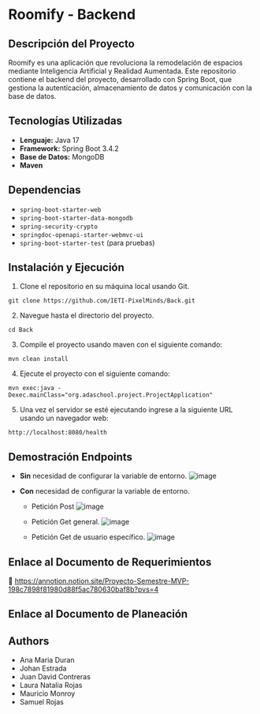 # Roomify - Backend

## Descripción del Proyecto
Roomify es una aplicación que revoluciona la remodelación de espacios mediante Inteligencia Artificial y Realidad Aumentada. Este repositorio contiene el backend del proyecto, desarrollado con Spring Boot, que gestiona la autenticación, almacenamiento de datos y comunicación con la base de datos.

## Tecnologías Utilizadas
- **Lenguaje:** Java 17  
- **Framework:** Spring Boot 3.4.2  
- **Base de Datos:** MongoDB
- **Maven** 

## Dependencias
- `spring-boot-starter-web`  
- `spring-boot-starter-data-mongodb`  
- `spring-security-crypto`  
- `springdoc-openapi-starter-webmvc-ui`  
- `spring-boot-starter-test` (para pruebas)  

## Instalación y Ejecución

1. Clone el repositorio en su máquina local usando Git.

```
git clone https://github.com/IETI-PixelMinds/Back.git
```

2. Navegue hasta el directorio del proyecto.

```
cd Back
```

3. Compile el proyecto usando maven con el siguiente comando:

```
mvn clean install
```

4. Ejecute el proyecto con el siguiente comando:

```
mvn exec:java -Dexec.mainClass="org.adaschool.project.ProjectApplication"
```

5. Una vez el servidor se esté ejecutando ingrese a la siguiente URL usando un navegador web:

```
http://localhost:8080/health
```

## Demostración Endpoints

- **Sin** necesidad de configurar la variable de entorno.
![image](https://github.com/user-attachments/assets/e0f8ef96-6b97-4a10-8844-6edc61f72f81)

- **Con** necesidad de configurar la variable de entorno.
    - Petición Post
![image](https://github.com/user-attachments/assets/f13f9440-058d-43b7-a344-f0cf486f88ba)

    - Petición Get general.
![image](https://github.com/user-attachments/assets/d8f07ccc-a02a-4c44-a524-c8e065707753)

    - Petición Get de usuario específico.
![image](https://github.com/user-attachments/assets/bb545bcc-3675-4e53-8248-47f2f610ffdf)

## Enlace al Documento de Requerimientos
📌 https://annotion.notion.site/Proyecto-Semestre-MVP-198c7898f81980d88f5ac780630baf8b?pvs=4

## Enlace al Documento de Planeación


## Authors
- Ana Maria Duran
- Johan Estrada
- Juan David Contreras
- Laura Natalia Rojas
- Mauricio Monroy
- Samuel Rojas
